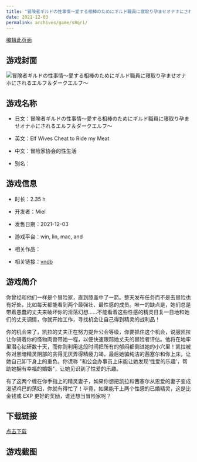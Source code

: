 ```yaml
---
title: "冒険者ギルドの性事情～愛する相棒のためにギルド職員に寝取り孕ませオナホにされるエルフ＆ダークエルフ～"
date: 2021-12-03
permalink: archives/game/s8qri/
---
```

[编辑此页面](https://github.com/ACG-3/ADV3-source/blob/main/source/_posts/%E5%86%92%E9%99%BA%E8%80%85%E3%82%AE%E3%83%AB%E3%83%89%E3%81%AE%E6%80%A7%E4%BA%8B%E6%83%85%EF%BD%9E%E6%84%9B%E3%81%99%E3%82%8B%E7%9B%B8%E6%A3%92%E3%81%AE%E3%81%9F%E3%82%81%E3%81%AB%E3%82%AE%E3%83%AB%E3%83%89%E8%81%B7%E5%93%A1%E3%81%AB%E5%AF%9D%E5%8F%96%E3%82%8A%E5%AD%95%E3%81%BE%E3%81%9B%E3%82%AA%E3%83%8A%E3%83%9B%E3%81%AB%E3%81%95%E3%82%8C%E3%82%8B%E3%82%A8%E3%83%AB%E3%83%95%EF%BC%86%E3%83%80%E3%83%BC%E3%82%AF%E3%82%A8%E3%83%AB%E3%83%95%EF%BD%9E.md)

## 游戏封面

![冒険者ギルドの性事情～愛する相棒のためにギルド職員に寝取り孕ませオナホにされるエルフ＆ダークエルフ～](https://pan.timero.xyz/d/onedrive/img_lib_001/%E5%86%92%E9%99%BA%E8%80%85%E3%82%AE%E3%83%AB%E3%83%89%E3%81%AE%E6%80%A7%E4%BA%8B%E6%83%85%EF%BD%9E%E6%84%9B%E3%81%99%E3%82%8B%E7%9B%B8%E6%A3%92%E3%81%AE%E3%81%9F%E3%82%81%E3%81%AB%E3%82%AE%E3%83%AB%E3%83%89%E8%81%B7%E5%93%A1%E3%81%AB%E5%AF%9D%E5%8F%96%E3%82%8A%E5%AD%95%E3%81%BE%E3%81%9B%E3%82%AA%E3%83%8A%E3%83%9B%E3%81%AB%E3%81%95%E3%82%8C%E3%82%8B%E3%82%A8%E3%83%AB%E3%83%95%EF%BC%86%E3%83%80%E3%83%BC%E3%82%AF%E3%82%A8%E3%83%AB%E3%83%95%EF%BD%9E_cover.avif)


## 游戏名称

- 日文：冒険者ギルドの性事情～愛する相棒のためにギルド職員に寝取り孕ませオナホにされるエルフ＆ダークエルフ～
- 英文：Elf Wives Cheat to Ride my Meat
- 中文：冒险家协会的性生活

- 别名：


## 游戏信息

- 时长：2.35 h
- 开发者：Miel
- 发售日期：2021-12-03
- 游戏平台：win, lin, mac, and
- 相关作品：

- 相关链接：[vndb](https://vndb.org/v32714)


## 游戏简介

你曾经和他们一样是个冒险家，直到膝盖中了一箭。整天发布任务而不是去冒险也有好处，比如每天都能看到两个最强壮、最性感的成员。唯一的缺点是，她们总是带着愚蠢的丈夫来破坏你的淫荡幻想......不能看着这些性感的精灵日复一日地和她们的丈夫调情，你就开始工作，寻找机会让自己得到精灵的战利品！

你的机会来了，凯拉的丈夫正在努力提升公会等级，你要抓住这个机会，说服凯拉让你骑着你的怪物肉兽带她一程，以便快速跟踪她丈夫的冒险者评估。他将在地牢里潜心钻研数十天，而你则利用这段时间把所有的郁闷都倒进她的小穴里！凯拉被你对黑暗精灵阴部的贪得无厌弄得精疲力竭，最后她骗纯洁的茜塞尔和你上床，让她自己卸下身上的重负。你谎称 "和公会办事员上床能让她发现'性爱的乐趣'，帮助她拥有幸福的婚姻"，让她见识到了性爱的乐趣。

有了这两个缠在你手指上的精灵妻子，如果你想把凯拉和茜塞尔从恩爱的妻子变成渴望鸡巴的荡妇，你就有得忙了！毕竟，如果能干上两个性感的已婚精灵，这是比金钱或 EXP 更好的奖励，谁还想当冒险家呢？




## 下载链接

[点击下载](https://pan.timero.xyz/onedrive/adv_lib_001/%E5%86%92%E9%99%BA%E8%80%85%E3%82%AE%E3%83%AB%E3%83%89%E3%81%AE%E6%80%A7%E4%BA%8B%E6%83%85%EF%BD%9E%E6%84%9B%E3%81%99%E3%82%8B%E7%9B%B8%E6%A3%92%E3%81%AE%E3%81%9F%E3%82%81%E3%81%AB%E3%82%AE%E3%83%AB%E3%83%89%E8%81%B7%E5%93%A1%E3%81%AB%E5%AF%9D%E5%8F%96%E3%82%8A%E5%AD%95%E3%81%BE%E3%81%9B%E3%82%AA%E3%83%8A%E3%83%9B%E3%81%AB%E3%81%95%E3%82%8C%E3%82%8B%E3%82%A8%E3%83%AB%E3%83%95%EF%BC%86%E3%83%80%E3%83%BC%E3%82%AF%E3%82%A8%E3%83%AB%E3%83%95%EF%BD%9E)


## 游戏截图


